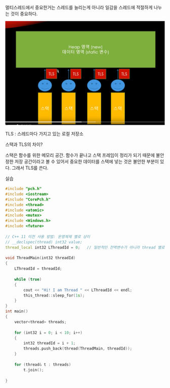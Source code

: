 멀티스레드에서 중요한거는 스레드를 늘리는게 아니라 일감을 스레드에 적절하게 나누는 것이 중요하다.

![image-20210625220820273](threadLocalStorage.assets/image-20210625220820273.png)



TLS : 스레드마다 가지고 있는 로컬 저장소

스택과 TLS의 차이? 

스택은 함수를 위한 메모리 공간. 함수가 끝나고 스택 프레임이 정리가 되기 때문에 불안정한 저장 공간이라고 볼 수 있어서 중요한 데이터를 스택에 넣는 것은 불안한 부분이 있다. 그래서 TLS를 쓴다. 



실습

```c++
#include "pch.h"
#include <iostream>
#include "CorePch.h"
#include <thread>
#include <atomic>
#include <mutex>
#include <Windows.h>
#include <future>

// C++ 11 이전 사용 방법: 운영체제 별로 상이
// __declspec(thread) int32 value;
thread_local int32 LThreadId = 0;   // 일반적인 전역변수가 아니라 thread 별로 사용되는 변수. 스레드끼리 공유되는 변수가 아님.

void ThreadMain(int32 threadId)
{
	LThreadId = threadId;

	while (true)
	{
		cout << "Hi! I am Thread " << LThreadId << endl;
		this_thread::sleep_for(1s);
	}
}
int main()
{
	vector<thread> threads;

	for (int32 i = 0; i < 10; i++)
	{
		int32 threadId = i + 1;
		threads.push_back(thread(ThreadMain, threadId));
	}

	for (thread& t : threads)
		t.join();
	
}
```

